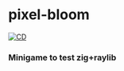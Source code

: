 # pixel-bloom

[![CD](https://github.com/maiconpintoabreu/pixel-bloom/actions/workflows/cd.yml/badge.svg?branch=main)](https://github.com/maiconpintoabreu/pixel-bloom/actions/workflows/cd.yml)

### Minigame to test zig+raylib
